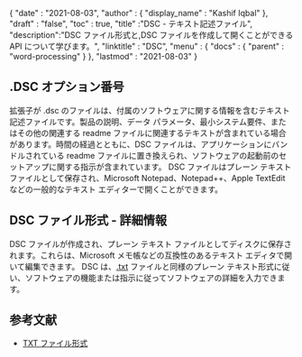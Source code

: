 {
  "date" : "2021-08-03",
  "author" : {
    "display_name" : "Kashif Iqbal"
},
  "draft" : "false",
  "toc" : true,
  "title" :"DSC - テキスト記述ファイル",
  "description":"DSC ファイル形式と,DSC ファイルを作成して開くことができる API について学びます。",
  "linktitle" : "DSC",
  "menu" : {
    "docs" : {
      "parent" : "word-processing"
}
},
  "lastmod" : "2021-08-03"
}

## .DSC オプション番号

拡張子が .dsc のファイルは、付属のソフトウェアに関する情報を含むテキスト記述ファイルです。製品の説明、データ パラメータ、最小システム要件、またはその他の関連する readme ファイルに関連するテキストが含まれている場合があります。時間の経過とともに、DSC ファイルは、アプリケーションにバンドルされている readme ファイルに置き換えられ、ソフトウェアの起動前のセットアップに関する指示が含まれています。 DSC ファイルはプレーン テキスト ファイルとして保存され、Microsoft Notepad、Notepad++、Apple TextEdit などの一般的なテキスト エディターで開くことができます。

## DSC ファイル形式 - 詳細情報

DSC ファイルが作成され、プレーン テキスト ファイルとしてディスクに保存されます。これらは、Microsoft メモ帳などの互換性のあるテキスト エディタで開いて編集できます。 DSC は、[.txt](/word-processing/txt/) ファイルと同様のプレーン テキスト形式に従い、ソフトウェアの機能または指示に従ってソフトウェアの詳細を入力できます。

## 参考文献

* [TXT ファイル形式](https://en.wikipedia.org/wiki/Text_file)

